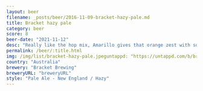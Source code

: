 ```yaml
---
layout: beer
filename: _posts/beer/2016-11-09-bracket-hazy-pale.md
title: Bracket hazy pale
category: beer
score: 8
beer-date: "2021-11-12"
desc: "Really like the hop mix, Amarillo gives that orange zest with some citrus from the citra. Smell is fantastic"
permalink: /beer/:title.html
img: /img/list/bracket-hazy-pale.jpeguntappd: "https://untappd.com/b/bracket-brewing-hazy-pale--v6-/4526547"
country: "Australia"
brewery: "Bracket Brewing"
breweryURL: "breweryURL"
style: "Pale Ale - New England / Hazy"
---
```

